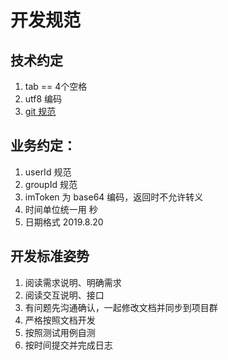 # 开发规范

## 技术约定

1. tab == 4个空格
2. utf8 编码
3. [git 规范](./git.html)


## 业务约定：

1. userId 规范
2. groupId 规范
3. imToken 为 base64 编码，返回时不允许转义
4. 时间单位统一用 秒
5. 日期格式 2019.8.20


## 开发标准姿势

1. 阅读需求说明、明确需求
2. 阅读交互说明、接口
3. 有问题先沟通确认，一起修改文档并同步到项目群
4. 严格按照文档开发
5. 按照测试用例自测
6. 按时间提交并完成日志